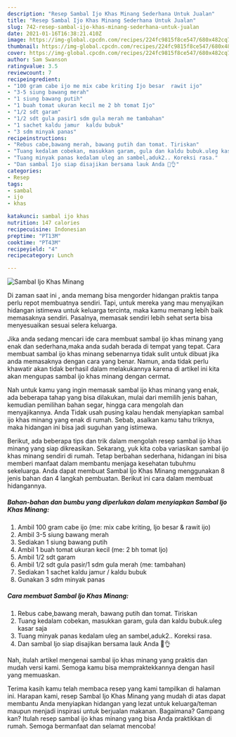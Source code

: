 ```yaml
---
description: "Resep Sambal Ijo Khas Minang Sederhana Untuk Jualan"
title: "Resep Sambal Ijo Khas Minang Sederhana Untuk Jualan"
slug: 742-resep-sambal-ijo-khas-minang-sederhana-untuk-jualan
date: 2021-01-16T16:38:21.410Z
image: https://img-global.cpcdn.com/recipes/224fc9815f8ce547/680x482cq70/sambal-ijo-khas-minang-foto-resep-utama.jpg
thumbnail: https://img-global.cpcdn.com/recipes/224fc9815f8ce547/680x482cq70/sambal-ijo-khas-minang-foto-resep-utama.jpg
cover: https://img-global.cpcdn.com/recipes/224fc9815f8ce547/680x482cq70/sambal-ijo-khas-minang-foto-resep-utama.jpg
author: Sam Swanson
ratingvalue: 3.5
reviewcount: 7
recipeingredient:
- "100 gram cabe ijo me mix cabe kriting Ijo besar  rawit ijo"
- "3-5 siung bawang merah"
- "1 siung bawang putih"
- "1 buah tomat ukuran kecil me 2 bh tomat Ijo"
- "1/2 sdt garam"
- "1/2 sdt gula pasir1 sdm gula merah me tambahan"
- "1 sachet kaldu jamur  kaldu bubuk"
- "3 sdm minyak panas"
recipeinstructions:
- "Rebus cabe,bawang merah, bawang putih dan tomat. Tiriskan"
- "Tuang kedalam cobekan, masukkan garam, gula dan kaldu bubuk.uleg kasar saja"
- "Tuang minyak panas kedalam uleg an sambel,aduk2.. Koreksi rasa."
- "Dan sambal Ijo siap disajikan bersama lauk Anda 🤤👌"
categories:
- Resep
tags:
- sambal
- ijo
- khas

katakunci: sambal ijo khas 
nutrition: 147 calories
recipecuisine: Indonesian
preptime: "PT13M"
cooktime: "PT43M"
recipeyield: "4"
recipecategory: Lunch

---
```



![Sambal Ijo Khas Minang](https://img-global.cpcdn.com/recipes/224fc9815f8ce547/680x482cq70/sambal-ijo-khas-minang-foto-resep-utama.jpg)

Di zaman  saat ini , anda memang bisa mengorder hidangan praktis tanpa perlu repot membuatnya sendiri. Tapi, untuk mereka yang mau menyajikan hidangan istimewa untuk keluarga tercinta, maka kamu memang lebih baik memasaknya sendiri. Pasalnya, memasak sendiri lebih sehat serta bisa menyesuaikan sesuai selera keluarga.

Jika anda sedang mencari ide cara membuat sambal ijo khas minang yang enak dan sederhana,maka anda sudah berada di tempat yang tepat. Cara membuat sambal ijo khas minang  sebenarnya tidak sulit untuk dibuat jika anda memasaknya dengan cara yang benar. Namun, anda tidak perlu khawatir akan tidak berhasil dalam melakukannya 
karena di artikel ini kita akan mengupas sambal ijo khas minang dengan cermat.  



Nah untuk kamu yang ingin memasak sambal ijo khas minang yang enak, ada beberapa tahap yang bisa dilakukan, mulai dari memilih jenis bahan, kemudian pemilihan bahan segar, hingga cara mengolah dan menyajikannya. Anda Tidak usah pusing kalau hendak menyiapkan sambal ijo khas minang yang enak di rumah. Sebab, asalkan kamu  tahu triknya, maka hidangan ini bisa jadi suguhan yang istimewa.

Berikut, ada beberapa tips dan trik dalam mengolah resep sambal ijo khas minang yang siap dikreasikan. Sekarang, yuk kita coba variasikan sambal ijo khas minang sendiri di rumah. Tetap berbahan sederhana, hidangan ini bisa memberi manfaat dalam membantu menjaga kesehatan tubuhmu sekeluarga. Anda dapat membuat Sambal Ijo Khas Minang menggunakan 8 jenis bahan dan 4 langkah pembuatan. Berikut ini cara dalam membuat hidangannya.

<!--inarticleads1-->

##### Bahan-bahan dan bumbu yang diperlukan dalam menyiapkan Sambal Ijo Khas Minang:

1. Ambil 100 gram cabe ijo (me: mix cabe kriting, Ijo besar &amp; rawit ijo)
1. Ambil 3-5 siung bawang merah
1. Sediakan 1 siung bawang putih
1. Ambil 1 buah tomat ukuran kecil (me: 2 bh tomat Ijo)
1. Ambil 1/2 sdt garam
1. Ambil 1/2 sdt gula pasir/1 sdm gula merah (me: tambahan)
1. Sediakan 1 sachet kaldu jamur / kaldu bubuk
1. Gunakan 3 sdm minyak panas




<!--inarticleads2-->

##### Cara membuat Sambal Ijo Khas Minang:

1. Rebus cabe,bawang merah, bawang putih dan tomat. Tiriskan
1. Tuang kedalam cobekan, masukkan garam, gula dan kaldu bubuk.uleg kasar saja
1. Tuang minyak panas kedalam uleg an sambel,aduk2.. Koreksi rasa.
1. Dan sambal Ijo siap disajikan bersama lauk Anda 🤤👌




Nah, itulah artikel mengenai  sambal ijo khas minang  yang praktis dan mudah versi kami. Semoga kamu bisa mempraktekkannya dengan hasil yang memuaskan. 

Terima kasih kamu telah membaca resep yang kami tampilkan di halaman ini. Harapan kami, resep  Sambal Ijo Khas Minang yang mudah di atas dapat membantu Anda menyiapkan hidangan yang lezat untuk keluarga/teman maupun menjadi inspirasi untuk berjualan makanan. Bagaimana? Gampang kan? Itulah resep sambal ijo khas minang yang bisa Anda praktikkan di rumah. Semoga bermanfaat dan selamat mencoba!

